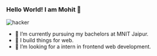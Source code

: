 ### Hello World! I am Mohit 👋
![hacker](https://user-images.githubusercontent.com/56998922/149297466-42314b0c-e439-4114-91fa-c8b50ef700db.png)
<!--
**Mohit182/Mohit182** is a ✨ _special_ ✨ repository because its `README.md` (this file) appears on your GitHub profile.

Here are some ideas to get you started:

- 🔭 I’m currently working on ...
- 🌱 I’m currently learning ...
- 👯 I’m looking to collaborate on ...
- 🤔 I’m looking for help with ...
- 💬 Ask me about ...
- 📫 How to reach me: ...
- 😄 Pronouns: ...
- ⚡ Fun fact: ...
-->
- 🔭 I’m currently pursuing my bachelors at MNIT Jaipur.
- 🌱 I build things for web.
- 👯 I’m looking for a intern in frontend  web development.

